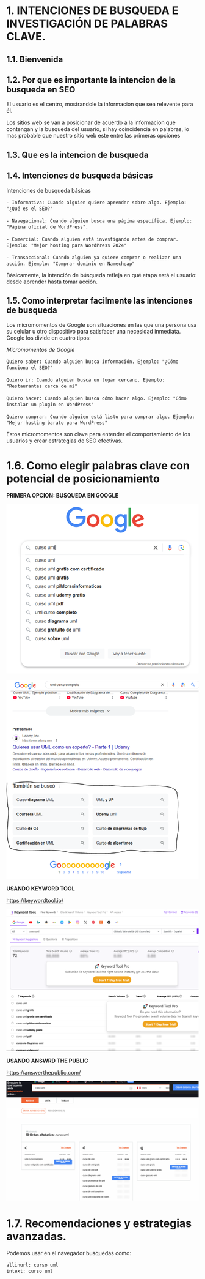 # 1. INTENCIONES DE BUSQUEDA E INVESTIGACIÓN DE PALABRAS CLAVE.

## 1.1. Bienvenida

## 1.2. Por que es importante la intencion de la busqueda en SEO

El usuario es el centro, mostrandole la informacion que sea relevente para él.

Los sitios web se van a posicionar de acuerdo a la informacion que contengan y la busqueda del usuario, si hay coincidencia en palabras, lo mas probable que nuestro sitio web este entre las primeras opciones

## 1.3. Que es la intencion de busqueda
## 1.4. Intenciones de busqueda básicas

Intenciones de busqueda básicas

    - Informativa: Cuando alguien quiere aprender sobre algo. Ejemplo: "¿Qué es el SEO?"

    - Navegacional: Cuando alguien busca una página específica. Ejemplo: "Página oficial de WordPress".

    - Comercial: Cuando alguien está investigando antes de comprar. Ejemplo: "Mejor hosting para WordPress 2024"

    - Transaccional: Cuando alguien ya quiere comprar o realizar una acción. Ejemplo: "Comprar dominio en Namecheap"

Básicamente, la intención de búsqueda refleja en qué etapa está el usuario: desde aprender hasta tomar acción.

## 1.5. Como interpretar facilmente las intenciones de busqueda

Los micromomentos de Google son situaciones en las que una persona usa su celular u otro dispositivo para satisfacer una necesidad inmediata. Google los divide en cuatro tipos:

*Micromomentos de Google*

    Quiero saber: Cuando alguien busca información. Ejemplo: "¿Cómo funciona el SEO?"

    Quiero ir: Cuando alguien busca un lugar cercano. Ejemplo: "Restaurantes cerca de mí"

    Quiero hacer: Cuando alguien busca cómo hacer algo. Ejemplo: "Cómo instalar un plugin en WordPress"

    Quiero comprar: Cuando alguien está listo para comprar algo. Ejemplo: "Mejor hosting barato para WordPress"

Estos micromomentos son clave para entender el comportamiento de los usuarios y crear estrategias de SEO efectivas.

# 1.6. Como elegir palabras clave con potencial de posicionamiento

**PRIMERA OPCION: BUSQUEDA EN GOOGLE**

![](img/1.PNG)

![](img/2.PNG)

**USANDO KEYWORD TOOL**

https://keywordtool.io/

![](img/3.PNG)

**USANDO ANSWRD THE PUBLIC**

https://answerthepublic.com/

![](img/4.PNG)

# 1.7. Recomendaciones y estrategias avanzadas.

Podemos usar en el navegador busquedas como:

    allinurl: curso uml
    intext: curso uml




